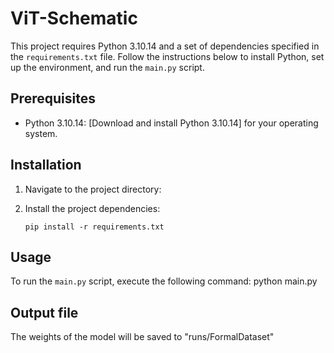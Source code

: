 # ViT-Schematic
This project requires Python 3.10.14 and a set of dependencies specified in the `requirements.txt` file. Follow the instructions below to install Python, set up the environment, and run the `main.py` script.

## Prerequisites

- Python 3.10.14: [Download and install Python 3.10.14] for your operating system.

## Installation
1. Navigate to the project directory:
2. Install the project dependencies:

    ```shell
    pip install -r requirements.txt
    ```

## Usage
To run the `main.py` script, execute the following command:
python main.py

## Output file
The weights of the model will be saved to "runs/FormalDataset"
